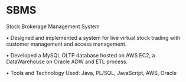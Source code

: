 # SBMS
Stock Brokerage Management System

• Designed and implemented a system for live virtual stock trading with customer management and access management.

• Developed a MySQL OLTP database hosted on AWS EC2, a DataWarehouse on Oracle ADW and ETL process.

• Tools and Technology Used: Java, PL/SQL, JavaScript, AWS, Oracle
